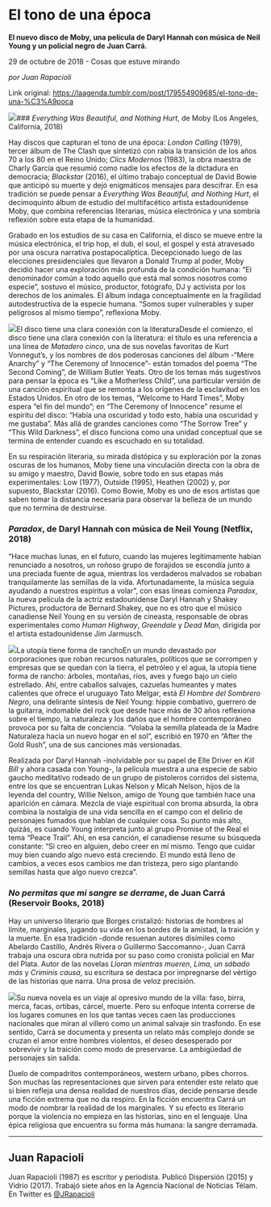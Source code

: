 # El tono de una época

**El nuevo disco de Moby, una película de Daryl Hannah con música de Neil Young y un policial negro de Juan Carrá.**

29 de octubre de 2018 - Cosas que estuve mirando

_por Juan Rapacioli_

Link original: https://laagenda.tumblr.com/post/179554909685/el-tono-de-una-%C3%A9poca

![](https://64.media.tumblr.com/818bdaef006721c5d47419366cc922b1/tumblr_inline_phdcgj7kXu1t6q87u_500.jpg)### *Everything Was Beautiful, and Nothing Hurt*, de Moby (Los Angeles, California, 2018)

Hay discos que capturan el tono de una época: *London Calling* (1979), tercer álbum de The Clash que sintetizó con rabia la transición de los años 70 a los 80 en el Reino Unido; *Clics Modernos* (1983), la obra maestra de Charly García que resumió como nadie los efectos de la dictadura en democracia; *Blackstar* (2016), el último trabajo conceptual de David Bowie que anticipó su muerte y dejó enigmáticos mensajes para descifrar. En esa tradición se puede pensar a *Everything Was Beautiful, and Nothing Hurt*, el decimoquinto álbum de estudio del multifacético artista estadounidense Moby, que combina referencias literarias, música electrónica y una sombría reflexión sobre esta etapa de la humanidad. 


Grabado en los estudios de su casa en California, el disco se mueve entre la música electrónica, el trip hop, el dub, el soul, el gospel y está atravesado por una oscura narrativa postapocalíptica. Decepcionado luego de las elecciones presidenciales que llevaron a Donald Trump al poder, Moby decidió hacer una exploración más profunda de la condición humana: “El denominador común a todo aquello que está mal somos nosotros como especie”, sostuvo el músico, productor, fotógrafo, DJ y activista por los derechos de los animales. El álbum indaga conceptualmente en la fragilidad autodestructiva de la especie humana. “Somos super vulnerables y super peligrosos al mismo tiempo”, reflexiona Moby. 


![](https://64.media.tumblr.com/e043be7a1ea0cbbc79c774b40e5dabc6/tumblr_inline_phdcgjzn761t6q87u_400.jpg)El disco tiene una clara conexión con la literaturaDesde el comienzo, el disco tiene una clara conexión con la literatura: el título es una referencia a una línea de *Matadero cinco*, una de sus novelas favoritas de Kurt Vonnegut’s, y los nombres de dos poderosas canciones del álbum -“Mere Anarchy” y “The Ceremony of Innocence”- están tomados del poema “The Second Coming”, de William Butler Yeats. Otro de los temas más sugestivos para pensar la época es “Like a Motherless Child”, una particular versión de una canción espiritual que se remonta a los orígenes de la esclavitud en los Estados Unidos. En otro de los temas, “Welcome to Hard Times”, Moby espera “el fin del mundo”; en “The Ceremony of Innocence” resume el espíritu del disco: “Había una oscuridad y todo esto, había una oscuridad y me gustaba”. Más allá de grandes canciones como “The Sorrow Tree” y “This Wild Darkness”, el disco funciona como una unidad conceptual que se termina de entender cuando es escuchado en su totalidad. 


En su respiración literaria, su mirada distópica y su exploración por la zonas oscuras de los humanos, Moby tiene una vinculación directa con la obra de su amigo y maestro, David Bowie, sobre todo en sus etapas más experimentales: Low (1977), Outside (1995), Heathen (2002) y, por supuesto, Blackstar (2016). Como Bowie, Moby es uno de esos artistas que saben tomar la distancia necesaria para observar la belleza de un mundo que no termina de destruirse. 


### *Paradox*, de Daryl Hannah con música de Neil Young (Netflix, 2018)

“Hace muchas lunas, en el futuro, cuando las mujeres legítimamente habían renunciado a nosotros, un roñoso grupo de forajidos se escondía junto a una preciada fuente de agua, mientras los verdaderos malvados se robaban tranquilamente las semillas de la vida. Afortunadamente, la música seguía ayudando a nuestros espíritus a volar”, con esas líneas comienza *Paradox*, la nueva película de la actriz estadounidense Daryl Hannah y Shakey Pictures, productora de Bernard Shakey, que no es otro que el músico canadiense Neil Young en su versión de cineasta, responsable de obras experimentales como *Human Highway*, *Greendale* y *Dead Man*, dirigida por el artista estadounidense Jim Jarmusch. 


![](https://64.media.tumblr.com/818bdaef006721c5d47419366cc922b1/tumblr_inline_phdcgj7kXu1t6q87u_500.jpg)La utopía tiene forma de ranchoEn un mundo devastado por corporaciones que roban recursos naturales, políticos que se corrompen y empresas que se quedan con la tierra, el petróleo y el agua, la utopía tiene forma de rancho: árboles, montañas, ríos, aves y fuego bajo un cielo estrellado. Ahí, entre caballos salvajes, cazuelas humeantes y mates calientes que ofrece el uruguayo Tato Melgar, está *El Hombre del Sombrero Negro*, una delirante síntesis de Neil Young: hippie combativo, guerrero de la guitarra, indomable del rock que desde hace más de 30 años reflexiona sobre el tiempo, la naturaleza y los daños que el hombre contemporáneo provoca por su falta de conciencia. “Volaba la semilla plateada de la Madre Naturaleza hacia un nuevo hogar en el sol”, escribió en 1970 en “After the Gold Rush”, una de sus canciones más versionadas. 


Realizada por Daryl Hannah -inolvidable por su papel de Elle Driver en *Kill Bill* y ahora casada con Young-, la película muestra a una especie de sabio gaucho meditativo rodeado de un grupo de pistoleros corridos del sistema, entre los que se encuentran Lukas Nelson y Micah Nelson, hijos de la leyenda del country, Willie Nelson, amigo de Young que también hace una aparición en cámara. Mezcla de viaje espiritual con broma absurda, la obra combina la nostalgia de una vida sencilla en el campo con el delirio de personajes fumados que hablan de cualquier cosa. Su punto más alto, quizás, es cuando Young interpreta junto al grupo Promise of the Real el tema “Peace Trail”. Ahí, en esa canción, el canadiense resume su búsqueda constante: “Si creo en alguien, debo creer en mí mismo. Tengo que cuidar muy bien cuando algo nuevo está creciendo. El mundo está lleno de cambios, a veces esos cambios me dan tristeza, pero sigo plantando semillas hasta que algo nuevo crezca”. 


### *No permitas que mi sangre se derrame*, de Juan Carrá (Reservoir Books, 2018)

Hay un universo literario que Borges cristalizó: historias de hombres al límite, marginales, jugando su vida en los bordes de la amistad, la traición y la muerte. En esa tradición -donde resuenan autores disímiles como Abelardo Castillo, Andrés Rivera o Guillermo Saccomanno-, Juan Carrá trabaja una oscura obra nutrida por su paso como cronista policial en Mar del Plata. Autor de las novelas *Lloran mientras mueren*, *Lima, un sábado más* y *Criminis causa*, su escritura se destaca por impregnarse del vértigo de las historias que narra. Una prosa de veloz precisión. 


![](https://64.media.tumblr.com/75c9fe63b24677edfaee423c611bcf44/tumblr_inline_phdcgks1xI1t6q87u_250.jpg)Su nueva novela es un viaje al opresivo mundo de la villa: faso, birra, merca, facas, ortibas, cárcel, muerte. Pero su enfoque intenta correrse de los lugares comunes en los que tantas veces caen las producciones nacionales que miran al villero como un animal salvaje sin trasfondo. En ese sentido, Carrá se documenta y presenta un relato más complejo donde se cruzan el amor entre hombres violentos, el deseo desesperado por sobrevivir y la traición como modo de preservarse. La ambigüedad de personajes sin salida. 


Duelo de compadritos contemporáneos, western urbano, pibes chorros. Son muchas las representaciones que sirven para entender este relato que si bien refleja una densa realidad de nuestros días, decide pensarse desde una ficción extrema que no da respiro. En la ficción encuentra Carrá un modo de nombrar la realidad de los marginales. Y su efecto es literario porque la violencia no empieza en las historias, sino en el lenguaje. Una épica religiosa que encuentra su forma más humana: la sangre derramada. 


  




---

 Juan Rapacioli
---------------

 Juan Rapacioli (1987) es escritor y periodista. Publicó Dispersión (2015) y Vidrio (2017). Trabajó siete años en la Agencia Nacional de Noticias Télam. En Twitter es [@JRapacioli](https://twitter.com/JRapacioli)  

